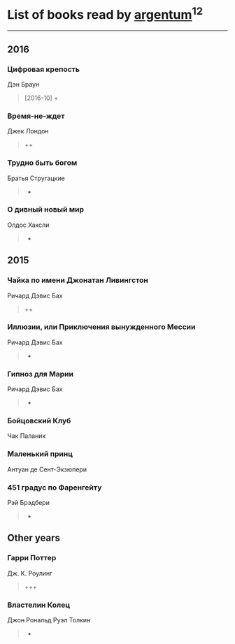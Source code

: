 # List of books read by [argentum](https://plus.google.com/+AlexandraPoliakova)<sup>12</sup>
---

## 2016

### Цифровая крепость
Дэн Браун
> [2016-10] +


### Время-не-ждет
Джек Лондон
> ++


### Трудно быть богом
Братья Стругацкие
> +


### О дивный новый мир
Олдос Хаксли
> +



## 2015

### Чайка по имени Джонатан Ливингстон
Ричард Дэвис Бах
> ++


### Иллюзии, или Приключения вынужденного Мессии
Ричард Дэвис Бах
> +


### Гипноз для Марии
Ричард Дэвис Бах
> +


### Бойцовский Клуб
Чак Паланик


### Маленький принц
Антуан де Сент-Экзюпери


### 451 градус по Фаренгейту
Рэй Брэдбери
> +



## Other years

### Гарри Поттер
Дж. К. Роулинг
> +++


### Властелин Колец
Джон Рональд Руэл Толкин
> +



